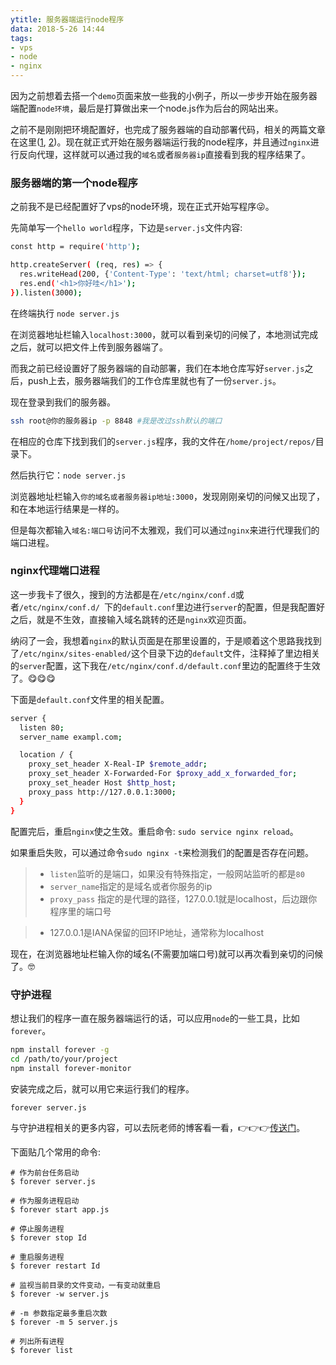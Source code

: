 ```yaml
---
ytitle: 服务器端运行node程序
data: 2018-5-26 14:44
tags: 
- vps
- node
- nginx
---
```


因为之前想着去搭一个`demo`页面来放一些我的小例子，所以一步步开始在服务器端配置`node环境`，最后是打算做出来一个node.js作为后台的网站出来。

之前不是刚刚把环境配置好，也完成了服务器端的自动部署代码，相关的两篇文章在这里([1](https://ppttfish.me/2018/05/24/vps%E6%90%AD%E5%BB%BAnode%E8%BF%90%E8%A1%8C%E7%8E%AF%E5%A2%83/), [2](https://ppttfish.me/2018/05/24/%E5%9C%A8%E6%9C%8D%E5%8A%A1%E5%99%A8%E7%AB%AF%E8%87%AA%E5%8A%A8%E9%83%A8%E7%BD%B2%E4%BB%A3%E7%A0%81/))。现在就正式开始在服务器端运行我的node程序，并且通过`nginx`进行反向代理，这样就可以通过我的`域名`或者`服务器ip`直接看到我的程序结果了。

<!-- more -->

### 服务器端的第一个node程序

之前我不是已经配置好了vps的node环境，现在正式开始写程序😜。



先简单写一个`hello world`程序，下边是`server.js`文件内容:

```bash
const http = require('http');

http.createServer( (req, res) => {
  res.writeHead(200, {'Content-Type': 'text/html; charset=utf8'});
  res.end('<h1>你好哇</h1>');
}).listen(3000);
```

在终端执行 `node server.js`

在浏览器地址栏输入`localhost:3000`，就可以看到亲切的问候了，本地测试完成之后，就可以把文件上传到服务器端了。

而我之前已经设置好了服务器端的自动部署，我们在本地仓库写好`server.js`之后，push上去，服务器端我们的工作仓库里就也有了一份`server.js`。

现在登录到我们的服务器。

```bash
ssh root@你的服务器ip -p 8848 #我是改过ssh默认的端口
```



在相应的仓库下找到我们的`server.js`程序，我的文件在`/home/project/repos/`目录下。

然后执行它：`node server.js`

浏览器地址栏输入`你的域名或者服务器ip地址:3000`，发现刚刚亲切的问候又出现了，和在本地运行结果是一样的。

但是每次都输入`域名:端口号`访问不太雅观，我们可以通过`nginx`来进行代理我们的端口进程。

### nginx代理端口进程

这一步我卡了很久，搜到的方法都是在`/etc/nginx/conf.d`或者`/etc/nginx/conf.d/ `下的`default.conf`里边进行`server`的配置，但是我配置好之后，就是不生效，直接输入域名跳转的还是`nginx`欢迎页面。

纳闷了一会，我想着`nginx`的默认页面是在那里设置的，于是顺着这个思路我找到了`/etc/nginx/sites-enabled/`这个目录下边的`default`文件，注释掉了里边相关的`server`配置，这下我在`/etc/nginx/conf.d/default.conf`里边的配置终于生效了。😋😋😋

下面是`default.conf`文件里的相关配置。

```bash
server {
  listen 80;
  server_name exampl.com;

  location / {
    proxy_set_header X-Real-IP $remote_addr;
    proxy_set_header X-Forwarded-For $proxy_add_x_forwarded_for;
    proxy_set_header Host $http_host;
    proxy_pass http://127.0.0.1:3000;
  }
}
```

配置完后，重启`nginx`使之生效。重启命令: `sudo service nginx reload`。

如果重启失败，可以通过命令`sudo nginx -t`来检测我们的配置是否存在问题。

> - `listen`监听的是端口，如果没有特殊指定，一般网站监听的都是`80`
> - `server_name`指定的是域名或者你服务的ip
> - `proxy_pass` 指定的是代理的路径，127.0.0.1就是localhost，后边跟你程序里的端口号

> - 127.0.0.1是IANA保留的回环IP地址，通常称为localhost

现在，在浏览器地址栏输入你的域名(不需要加端口号)就可以再次看到亲切的问候了。🤓



### 守护进程

想让我们的程序一直在服务器端运行的话，可以应用`node`的一些工具，比如`forever`。

```bash
npm install forever -g
cd /path/to/your/project
npm install forever-monitor
```

安装完成之后，就可以用它来运行我们的程序。

`forever server.js`

与守护进程相关的更多内容，可以去阮老师的博客看一看，👉👉👉[传送门](http://www.ruanyifeng.com/blog/2016/02/linux-daemon.html)。

下面贴几个常用的命令:

```
# 作为前台任务启动
$ forever server.js

# 作为服务进程启动 
$ forever start app.js

# 停止服务进程
$ forever stop Id

# 重启服务进程
$ forever restart Id

# 监视当前目录的文件变动，一有变动就重启
$ forever -w server.js

# -m 参数指定最多重启次数
$ forever -m 5 server.js 

# 列出所有进程
$ forever list
```